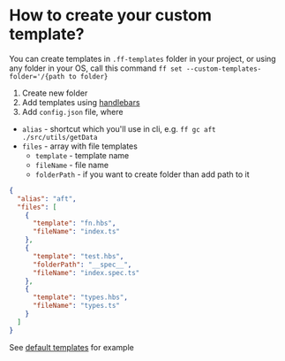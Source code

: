 # How to create your custom template?

You can create templates in `.ff-templates` folder in your project, or using any folder in your OS, call this command `ff set --custom-templates-folder='/{path to folder}`

1. Create new folder
2. Add templates using [handlebars](https://handlebarsjs.com/)
3. Add `config.json` file, where
 - `alias` - shortcut which you'll use in cli, e.g. `ff gc aft ./src/utils/getData` 
 - `files` - array with file templates
    - `template` - template name
    - `fileName` - file name
    - `folderPath` - if you want to create folder than add path to it

```json
{
  "alias": "aft",
  "files": [
    {
      "template": "fn.hbs",
      "fileName": "index.ts"
    },
    {
      "template": "test.hbs",
      "folderPath": "__spec__",
      "fileName": "index.spec.ts"
    },
    {
      "template": "types.hbs",
      "fileName": "types.ts"
    }
  ]
}
```

See [default templates](https://github.com/footzi/file-fairy/blob/main/docs/HOW-TO-CREATE-CUSTOM-TEMPLATE.md) for example
